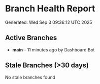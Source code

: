 # Branch Health Report
Generated: Wed Sep  3 09:36:12 UTC 2025

## Active Branches
- **main** - 11 minutes ago by Dashboard Bot

## Stale Branches (>30 days)
No stale branches found
